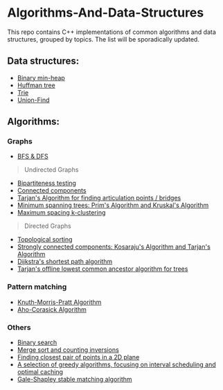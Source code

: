 # Algorithms-And-Data-Structures

This repo contains C++ implementations of common algorithms and data structures, grouped by topics. The list will be sporadically updated.

## Data structures:
- [Binary min-heap][binary_heap]
- [Huffman tree][Huffman_Tree]
- [Trie][trie]
- [Union-Find][union_find]

## Algorithms:
### Graphs
- [BFS & DFS][undirected_graph]

> Undirected Graphs
- [Bipartiteness testing][undirected_graph]
- [Connected components][undirected_graph]
- [Tarjan's Algorithm for finding articulation points / bridges][undirected_graph]
- [Minimum spanning trees: Prim's Algorithm and Kruskal's Algorithm][undirected_graph]
- [Maximum spacing k-clustering][undirected_graph]

> Directed Graphs
- [Topological sorting][directed_graph]
- [Strongly connected components: Kosaraju's Algorithm and Tarjan's Algorithm][directed_graph]
- [Dijkstra's shortest path algorithm][directed_graph]
- [Tarjan's offline lowest common ancestor algorithm for trees][directed_graph]

### Pattern matching
- [Knuth-Morris-Pratt Algorithm][KMP]
- [Aho-Corasick Algorithm][Aho-Corasick]

### Others
- [Binary search][divide_and_conquer]
- [Merge sort and counting inversions][divide_and_conquer]
- [Finding closest pair of points in a 2D plane][divide_and_conquer]
- [A selection of greedy algorithms, focusing on interval scheduling and optimal caching][greedy]
- [Gale-Shapley stable matching algorithm][Gale-Shapley]

[Aho-Corasick]: /Aho-Corasick.cpp
[Gale-Shapley]: /Gale-Shapley.cpp
[Huffman_Tree]: /Huffman_Tree.cpp
[KMP]: /KMP.cpp
[binary_heap]: /binary_heap.cpp
[directed_graph]: /directed_graph.cpp
[divide_and_conquer]: /divide_and_conquer.cpp
[greedy]: /greedy.cpp
[trie]: /trie.cpp
[undirected_graph]: /undirected_graph.cpp
[union_find]: /union_find.cpp

